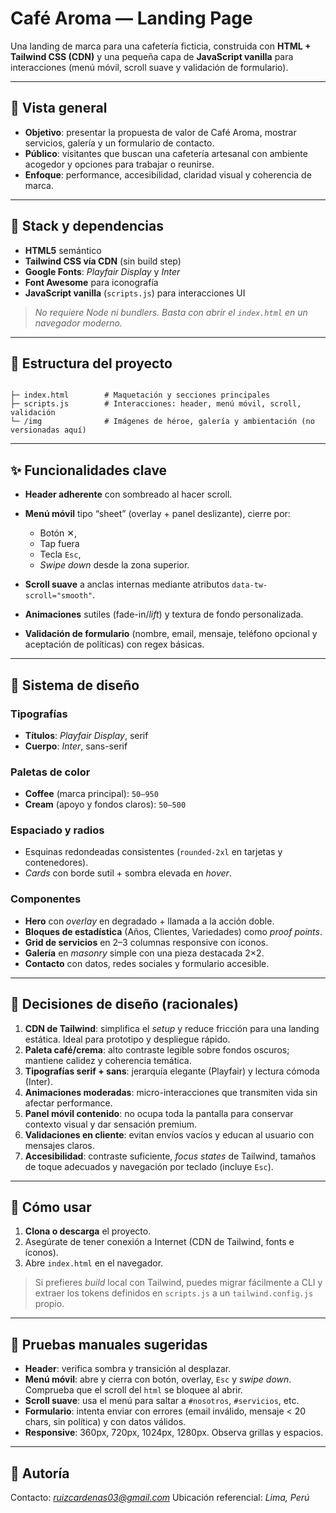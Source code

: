 # Café Aroma — Landing Page

Una landing de marca para una cafetería ficticia, construida con **HTML + Tailwind CSS (CDN)** y una pequeña capa de **JavaScript vanilla** para interacciones (menú móvil, scroll suave y validación de formulario).

---

## 🚀 Vista general

* **Objetivo**: presentar la propuesta de valor de Café Aroma, mostrar servicios, galería y un formulario de contacto.
* **Público**: visitantes que buscan una cafetería artesanal con ambiente acogedor y opciones para trabajar o reunirse.
* **Enfoque**: performance, accesibilidad, claridad visual y coherencia de marca.

---

## 🧱 Stack y dependencias

* **HTML5** semántico
* **Tailwind CSS vía CDN** (sin build step)
* **Google Fonts**: *Playfair Display* y *Inter*
* **Font Awesome** para iconografía
* **JavaScript vanilla** (`scripts.js`) para interacciones UI

> *No requiere Node ni bundlers. Basta con abrir el `index.html` en un navegador moderno.*

---

## 📁 Estructura del proyecto

```text

├─ index.html        # Maquetación y secciones principales
├─ scripts.js        # Interacciones: header, menú móvil, scroll, validación
└─ /img              # Imágenes de héroe, galería y ambientación (no versionadas aquí)
```

---

## ✨ Funcionalidades clave

* **Header adherente** con sombreado al hacer scroll.
* **Menú móvil** tipo “sheet” (overlay + panel deslizante), cierre por:

  * Botón ✕,
  * Tap fuera
  * Tecla `Esc`,
  * *Swipe down* desde la zona superior.
* **Scroll suave** a anclas internas mediante atributos `data-tw-scroll="smooth"`.
* **Animaciones** sutiles (fade-in/*lift*) y textura de fondo personalizada.
* **Validación de formulario** (nombre, email, mensaje, teléfono opcional y aceptación de políticas) con regex básicas.

---

## 🎨 Sistema de diseño

### Tipografías

* **Títulos**: *Playfair Display*, serif
* **Cuerpo**: *Inter*, sans-serif

### Paletas de color

* **Coffee** (marca principal): `50–950`
* **Cream** (apoyo y fondos claros): `50–500`

### Espaciado y radios

* Esquinas redondeadas consistentes (`rounded-2xl` en tarjetas y contenedores).
* *Cards* con borde sutil + sombra elevada en *hover*.

### Componentes

* **Hero** con *overlay* en degradado + llamada a la acción doble.
* **Bloques de estadística** (Años, Clientes, Variedades) como *proof points*.
* **Grid de servicios** en 2–3 columnas responsive con íconos.
* **Galería** en *masonry* simple con una pieza destacada 2×2.
* **Contacto** con datos, redes sociales y formulario accesible.

---

## 🧩 Decisiones de diseño (racionales)

1. **CDN de Tailwind**: simplifica el *setup* y reduce fricción para una landing estática. Ideal para prototipo y despliegue rápido.
2. **Paleta café/crema**: alto contraste legible sobre fondos oscuros; mantiene calidez y coherencia temática.
3. **Tipografías serif + sans**: jerarquía elegante (Playfair) y lectura cómoda (Inter).
4. **Animaciones moderadas**: micro-interacciones que transmiten vida sin afectar performance.
5. **Panel móvil contenido**: no ocupa toda la pantalla para conservar contexto visual y dar sensación premium.
6. **Validaciones en cliente**: evitan envíos vacíos y educan al usuario con mensajes claros.
7. **Accesibilidad**: contraste suficiente, *focus states* de Tailwind, tamaños de toque adecuados y navegación por teclado (incluye `Esc`).

---

## 🔧 Cómo usar

1. **Clona o descarga** el proyecto.
2. Asegúrate de tener conexión a Internet (CDN de Tailwind, fonts e íconos).
3. Abre `index.html` en el navegador.

> Si prefieres *build* local con Tailwind, puedes migrar fácilmente a CLI y extraer los tokens definidos en `scripts.js` a un `tailwind.config.js` propio.

---

## 🧪 Pruebas manuales sugeridas

* **Header**: verifica sombra y transición al desplazar.
* **Menú móvil**: abre y cierra con botón, overlay, `Esc` y *swipe down*. Comprueba que el scroll del `html` se bloquee al abrir.
* **Scroll suave**: usa el menú para saltar a `#nosotros`, `#servicios`, etc.
* **Formulario**: intenta enviar con errores (email inválido, mensaje < 20 chars, sin política) y con datos válidos.
* **Responsive**: 360px, 720px, 1024px, 1280px. Observa grillas y espacios.

---

## 👤 Autoría

Contacto: *[ruizcardenas03@gmail.com](mailto:ruizcardenas03@gmail.com)*
Ubicación referencial: *Lima, Perú*
